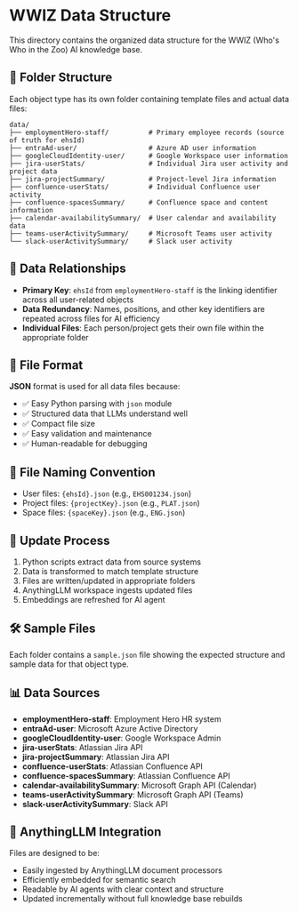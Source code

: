 # WWIZ Data Structure

This directory contains the organized data structure for the WWIZ (Who's Who in the Zoo) AI knowledge base.

## 📁 Folder Structure

Each object type has its own folder containing template files and actual data files:

```
data/
├── employmentHero-staff/          # Primary employee records (source of truth for ehsId)
├── entraAd-user/                  # Azure AD user information
├── googleCloudIdentity-user/      # Google Workspace user information  
├── jira-userStats/                # Individual Jira user activity and project data
├── jira-projectSummary/           # Project-level Jira information
├── confluence-userStats/          # Individual Confluence user activity
├── confluence-spacesSummary/      # Confluence space and content information
├── calendar-availabilitySummary/  # User calendar and availability data
├── teams-userActivitySummary/     # Microsoft Teams user activity
└── slack-userActivitySummary/     # Slack user activity
```

## 🔗 Data Relationships

- **Primary Key**: `ehsId` from `employmentHero-staff` is the linking identifier across all user-related objects
- **Data Redundancy**: Names, positions, and other key identifiers are repeated across files for AI efficiency
- **Individual Files**: Each person/project gets their own file within the appropriate folder

## 📄 File Format

**JSON** format is used for all data files because:
- ✅ Easy Python parsing with `json` module
- ✅ Structured data that LLMs understand well
- ✅ Compact file size
- ✅ Easy validation and maintenance
- ✅ Human-readable for debugging

## 📝 File Naming Convention

- User files: `{ehsId}.json` (e.g., `EHS001234.json`)
- Project files: `{projectKey}.json` (e.g., `PLAT.json`)
- Space files: `{spaceKey}.json` (e.g., `ENG.json`)

## 🔄 Update Process

1. Python scripts extract data from source systems
2. Data is transformed to match template structure
3. Files are written/updated in appropriate folders
4. AnythingLLM workspace ingests updated files
5. Embeddings are refreshed for AI agent

## 🛠️ Sample Files

Each folder contains a `sample.json` file showing the expected structure and sample data for that object type.

## 📊 Data Sources

- **employmentHero-staff**: Employment Hero HR system
- **entraAd-user**: Microsoft Azure Active Directory
- **googleCloudIdentity-user**: Google Workspace Admin
- **jira-userStats**: Atlassian Jira API
- **jira-projectSummary**: Atlassian Jira API
- **confluence-userStats**: Atlassian Confluence API
- **confluence-spacesSummary**: Atlassian Confluence API
- **calendar-availabilitySummary**: Microsoft Graph API (Calendar)
- **teams-userActivitySummary**: Microsoft Graph API (Teams)
- **slack-userActivitySummary**: Slack API

## 🚀 AnythingLLM Integration

Files are designed to be:
- Easily ingested by AnythingLLM document processors
- Efficiently embedded for semantic search
- Readable by AI agents with clear context and structure
- Updated incrementally without full knowledge base rebuilds
